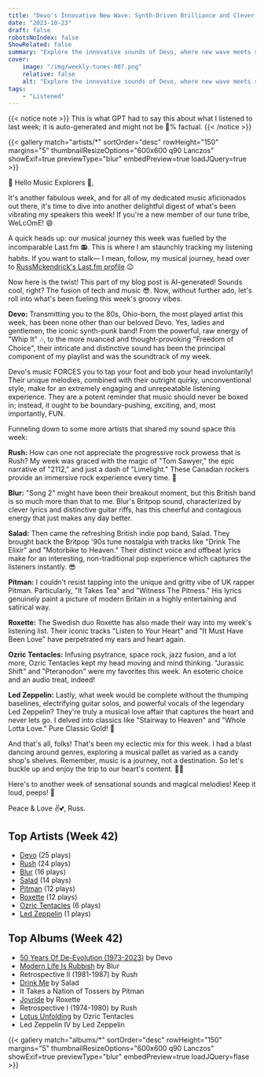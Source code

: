 ```yaml
---
title: "Devo's Innovative New Wave: Synth-Driven Brilliance and Clever Lyrics"
date: "2023-10-23"
draft: false
robotsNoIndex: false
ShowRelated: false
summary: "Explore the innovative sounds of Devo, where new wave meets synth-driven brilliance. Their catchy tunes and clever lyrics will resonate with your inner new wave enthusiast!"
cover:
    image: "/img/weekly-tunes-007.png"
    relative: false
    alt: "Explore the innovative sounds of Devo, where new wave meets synth-driven brilliance. Their catchy tunes and clever lyrics will resonate with your inner new wave enthusiast!"
tags:
    - "Listened"
---
```


{{< notice note >}}
This is what GPT had to say this about what I listened to last week; it is auto-generated and might not be 💯% factual.
{{< /notice >}}

{{< gallery match="artists/*" sortOrder="desc" rowHeight="150" margins="5" thumbnailResizeOptions="600x600 q90 Lanczos" showExif=true previewType="blur" embedPreview=true loadJQuery=true >}}

🎵 Hello Music Explorers 🎸,

It's another fabulous week, and for all of my dedicated music aficionados out there, it's time to dive into another delightful digest of what's been vibrating my speakers this week! If you're a new member of our tune tribe, WeLcOmE! 😄

A quick heads up: our musical journey this week was fuelled by the incomparable Last.fm 📻. This is where I am staunchly tracking my listening habits. If you want to stalk— I mean, follow, my musical journey, head over to [RussMckendrick's Last.fm profile](https://www.last.fm/user/RussMckendrick) 😉

Now here is the twist! This part of my blog post is AI-generated! Sounds cool, right? The fusion of tech and music 😎. Now, without further ado, let's roll into what's been fueling this week's groovy vibes.

**Devo:** Transmitting you to the 80s, Ohio-born, the most played artist this week, has been none other than our beloved Devo. Yes, ladies and gentlemen, the iconic synth-punk band! From the powerful, raw energy of "Whip It" 🎶, to the more nuanced and thought-provoking "Freedom of Choice", their intricate and distinctive sound has been the principal component of my playlist and was the soundtrack of my week.

Devo's music FORCES you to tap your foot and bob your head involuntarily! Their unique melodies, combined with their outright quirky, unconventional style, make for an extremely engaging and unrepeatable listening experience. They are a potent reminder that music should never be boxed in; instead, it ought to be boundary-pushing, exciting, and, most importantly, FUN.

Funneling down to some more artists that shared my sound space this week:

**Rush:** How can one not appreciate the progressive rock prowess that is Rush? My week was graced with the magic of "Tom Sawyer," the epic narrative of "2112," and just a dash of "Limelight." These Canadian rockers provide an immersive rock experience every time. 🤘

**Blur:** "Song 2" might have been their breakout moment, but this British band is so much more than that to me. Blur's Britpop sound, characterized by clever lyrics and distinctive guitar riffs, has this cheerful and contagious energy that just makes any day better. 

**Salad:** Then came the refreshing British indie pop band, Salad. They brought back the Britpop '90s tune nostalgia with tracks like "Drink The Elixir" and "Motorbike to Heaven." Their distinct voice and offbeat lyrics make for an interesting, non-traditional pop experience which captures the listeners instantly. 😎

**Pitman:** I couldn't resist tapping into the unique and gritty vibe of UK rapper Pitman. Particularly, "It Takes Tea" and "Witness The Pitness." His lyrics genuinely paint a picture of modern Britain in a highly entertaining and satirical way.

**Roxette:** The Swedish duo Roxette has also made their way into my week's listening list. Their iconic tracks "Listen to Your Heart" and "It Must Have Been Love" have perpetrated my ears and heart again.

**Ozric Tentacles:** Infusing psytrance, space rock, jazz fusion, and a lot more, Ozric Tentacles kept my head moving and mind thinking. "Jurassic Shift" and "Pteranodon" were my favorites this week. An esoteric choice and an audio treat, indeed!

**Led Zeppelin:** Lastly, what week would be complete without the thumping baselines, electrifying guitar solos, and powerful vocals of the legendary Led Zeppelin? They're truly a musical love affair that captures the heart and never lets go. I delved into classics like "Stairway to Heaven" and "Whole Lotta Love." Pure Classic Gold! 📀

And that's all, folks! That's been my eclectic mix for this week. I had a blast dancing around genres, exploring a musical pallet as varied as a candy shop's shelves. Remember, music is a journey, not a destination. So let's buckle up and enjoy the trip to our heart's content. 🚀🎵

Here's to another week of sensational sounds and magical melodies! Keep it loud, peeps! 🤟

Peace & Love ✌️💕, Russ.

## Top Artists (Week 42)

- [Devo](https://www.russ.fm/artist/devo/) (25 plays)
- [Rush](https://www.russ.fm/artist/rush/) (24 plays)
- [Blur](https://www.russ.fm/artist/blur/) (16 plays)
- [Salad](https://www.russ.fm/artist/salad/) (14 plays)
- [Pitman](https://www.russ.fm/artist/pitman/) (12 plays)
- [Roxette](https://www.russ.fm/artist/roxette/) (12 plays)
- [Ozric Tentacles](https://www.russ.fm/artist/ozric-tentacles/) (6 plays)
- [Led Zeppelin](https://www.russ.fm/artist/led-zeppelin/) (1 plays)


## Top Albums (Week 42)

- [50 Years Of De-Evolution (1973-2023)](https://www.russ.fm/albums/50-years-of-de-evolution-1973-2023-28664713/) by Devo
- [Modern Life Is Rubbish](https://www.russ.fm/albums/modern-life-is-rubbish-3773519/) by Blur
- Retrospective II (1981-1987) by Rush
- [Drink Me](https://www.russ.fm/albums/drink-me-28603771/) by Salad
- It Takes a Nation of Tossers by Pitman
- [Joyride](https://www.russ.fm/albums/joyride-3178939/) by Roxette
- Retrospective I (1974-1980) by Rush
- [Lotus Unfolding](https://www.russ.fm/albums/lotus-unfolding-28619602/) by Ozric Tentacles
- Led Zeppelin IV by Led Zeppelin


{{< gallery match="albums/*" sortOrder="desc" rowHeight="150" margins="5" thumbnailResizeOptions="600x600 q90 Lanczos" showExif=true previewType="blur" embedPreview=true loadJQuery=flase >}}